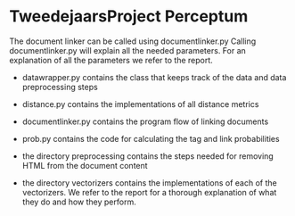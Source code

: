 TweedejaarsProject Perceptum
==================

The document linker can be called using documentlinker.py
Calling documentlinker.py will explain all the needed parameters.
For an explanation of all the parameters we refer to the report.

- datawrapper.py 		contains the class that keeps track of the data and data preprocessing steps
- distance.py 			contains the implementations of all distance metrics
- documentlinker.py 		contains the program flow of linking documents
- prob.py 				contains the code for calculating the tag and link probabilities

- the directory preprocessing contains the steps needed for removing HTML from the document content
- the directory vectorizers contains the implementations of each of the vectorizers. We refer to the
report for a thorough explanation of what they do and how they perform. 